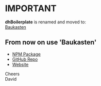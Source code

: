# IMPORTANT

**dhBoilerplate** is renamed and moved to:\
[Baukasten](http://baukasten.io)


## From now on use 'Baukasten'

- [NPM Package](https://www.npmjs.com/package/generator-baukasten)
- [GitHub Repo](https://github.com/davidhellmann/generator-baukasten)
- [Website](http://baukasten.io)

Cheers\
David
